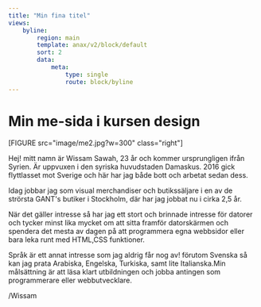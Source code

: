 ```yaml
---
title: "Min fina titel"
views:
    byline:
        region: main
        template: anax/v2/block/default
        sort: 2
        data:
            meta:
                type: single
                route: block/byline
---
```

Min me-sida i kursen design
=========================

[FIGURE src="image/me2.jpg?w=300" class="right"]

Hej! mitt namn är Wissam Sawah, 23 år och kommer ursprungligen ifrån Syrien. Är uppvuxen i den syriska huvudstaden Damaskus. 2016 gick flyttlasset mot Sverige och här har jag både bott och arbetat sedan dess.

Idag jobbar jag som visual merchandiser och butikssäljare i en av de strörsta GANT's butiker i Stockholm, där har jag jobbat nu i cirka 2,5 år.

När det gäller intresse så har jag ett stort och brinnade intresse för datorer och tycker minst lika mycket om att sitta framför datorskärmen och spendera det mesta av dagen på att programmera egna webbsidor eller bara leka runt med  HTML,CSS funktioner.

Språk är ett annat intresse som jag aldrig får nog av! förutom Svenska så kan jag prata Arabiska, Engelska, Turkiska, samt lite Italianska.Min målsättning är att läsa klart utbildningen och jobba antingen som programmerare eller webbutvecklare.

/Wissam
